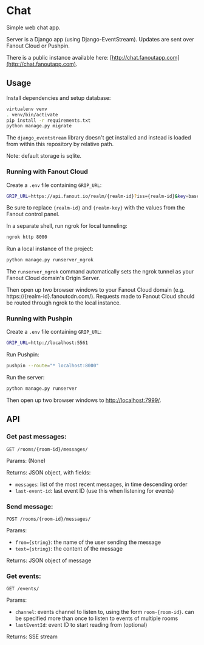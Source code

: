 # Chat

Simple web chat app.

Server is a Django app (using Django-EventStream). Updates are sent over Fanout Cloud or Pushpin.

There is a public instance available here: [http://chat.fanoutapp.com](http://chat.fanoutapp.com).

## Usage

Install dependencies and setup database:

```sh
virtualenv venv
. venv/bin/activate
pip install -r requirements.txt
python manage.py migrate
```

The `django_eventstream` library doesn't get installed and instead is loaded from within this repository by relative path.

Note: default storage is sqlite.

### Running with Fanout Cloud

Create a `.env` file containing `GRIP_URL`:

```sh
GRIP_URL=https://api.fanout.io/realm/{realm-id}?iss={realm-id}&key=base64:{realm-key}
```

Be sure to replace `{realm-id}` and `{realm-key}` with the values from the Fanout control panel.

In a separate shell, run ngrok for local tunneling:

```sh
ngrok http 8000
```

Run a local instance of the project:

```sh
python manage.py runserver_ngrok
```

The `runserver_ngrok` command automatically sets the ngrok tunnel as your Fanout Cloud domain's Origin Server.

Then open up two browser windows to your Fanout Cloud domain (e.g. https://{realm-id}.fanoutcdn.com/). Requests made to Fanout Cloud should be routed through ngrok to the local instance.

### Running with Pushpin

Create a `.env` file containing `GRIP_URL`:

```sh
GRIP_URL=http://localhost:5561
```

Run Pushpin:

```sh
pushpin --route="* localhost:8000"
```

Run the server:

```sh
python manage.py runserver
```

Then open up two browser windows to [http://localhost:7999/](http://localhost:7999/).

## API

### Get past messages:

```http
GET /rooms/{room-id}/messages/
```

Params: (None)

Returns: JSON object, with fields:

* `messages`: list of the most recent messages, in time descending order
* `last-event-id`: last event ID (use this when listening for events)

### Send message:

```http
POST /rooms/{room-id}/messages/
```

Params:

* `from={string}`: the name of the user sending the message
* `text={string}`: the content of the message

Returns: JSON object of message

### Get events:

```http
GET /events/
```

Params:

* `channel`: events channel to listen to, using the form `room-{room-id}`. can be specified more than once to listen to events of multiple rooms
* `lastEventId`: event ID to start reading from (optional)

Returns: SSE stream
